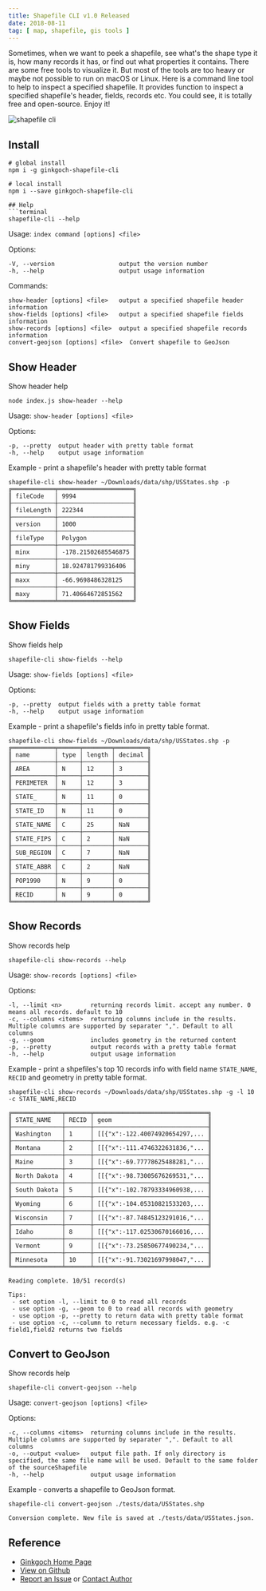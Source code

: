 ```yaml
---
title: Shapefile CLI v1.0 Released
date: 2018-08-11
tag: [ map, shapefile, gis tools ]
---
```

Sometimes, when we want to peek a shapefile, see what's the shape type it is, how many records it has, or find out what properties it contains. There are some free tools to visualize it. But most of the tools are too heavy or maybe not possible to run on macOS or Linux. Here is a command line tool to help to inspect a specified shapefile. It provides function to inspect a specified shapefile's header, fields, records etc. You could see, it is totally free and open-source. Enjoy it!
<!-- more -->

![shapefile cli](/post-imgs/20180811/shapefile-cli.gif)

## Install
```terminal
# global install
npm i -g ginkgoch-shapefile-cli

# local install
npm i --save ginkgoch-shapefile-cli

## Help
```terminal
shapefile-cli --help
```
Usage: `index command [options] <file>`

Options:
```terminal
-V, --version                  output the version number
-h, --help                     output usage information
```
Commands:
```terminal
show-header [options] <file>   output a specified shapefile header information
show-fields [options] <file>   output a specified shapefile fields information
show-records [options] <file>  output a specified shapefile records information
convert-geojson [options] <file>  Convert shapefile to GeoJson
```

## Show Header
Show header help
```terminal
node index.js show-header --help
```
Usage: `show-header [options] <file>`

Options:
```terminal
-p, --pretty  output header with pretty table format
-h, --help    output usage information
```
Example - print a shapefile's header with pretty table format 
```terminal
shapefile-cli show-header ~/Downloads/data/shp/USStates.shp -p
╔════════════╤═════════════════════╗
║ fileCode   │ 9994                ║
╟────────────┼─────────────────────╢
║ fileLength │ 222344              ║
╟────────────┼─────────────────────╢
║ version    │ 1000                ║
╟────────────┼─────────────────────╢
║ fileType   │ Polygon             ║
╟────────────┼─────────────────────╢
║ minx       │ -178.21502685546875 ║
╟────────────┼─────────────────────╢
║ miny       │ 18.924781799316406  ║
╟────────────┼─────────────────────╢
║ maxx       │ -66.9698486328125   ║
╟────────────┼─────────────────────╢
║ maxy       │ 71.40664672851562   ║
╚════════════╧═════════════════════╝
```

## Show Fields
Show fields help
```terminal
shapefile-cli show-fields --help
```

Usage: `show-fields [options] <file>`

Options:
```
-p, --pretty  output fields with a pretty table format
-h, --help    output usage information
```

Example - print a shapefile's fields info in pretty table format.
```terminal
shapefile-cli show-fields ~/Downloads/data/shp/USStates.shp -p
╔════════════╤══════╤════════╤═════════╗
║ name       │ type │ length │ decimal ║
╟────────────┼──────┼────────┼─────────╢
║ AREA       │ N    │ 12     │ 3       ║
╟────────────┼──────┼────────┼─────────╢
║ PERIMETER  │ N    │ 12     │ 3       ║
╟────────────┼──────┼────────┼─────────╢
║ STATE_     │ N    │ 11     │ 0       ║
╟────────────┼──────┼────────┼─────────╢
║ STATE_ID   │ N    │ 11     │ 0       ║
╟────────────┼──────┼────────┼─────────╢
║ STATE_NAME │ C    │ 25     │ NaN     ║
╟────────────┼──────┼────────┼─────────╢
║ STATE_FIPS │ C    │ 2      │ NaN     ║
╟────────────┼──────┼────────┼─────────╢
║ SUB_REGION │ C    │ 7      │ NaN     ║
╟────────────┼──────┼────────┼─────────╢
║ STATE_ABBR │ C    │ 2      │ NaN     ║
╟────────────┼──────┼────────┼─────────╢
║ POP1990    │ N    │ 9      │ 0       ║
╟────────────┼──────┼────────┼─────────╢
║ RECID      │ N    │ 9      │ 0       ║
╚════════════╧══════╧════════╧═════════╝
```

## Show Records
Show records help
```terminal
shapefile-cli show-records --help
```

Usage: `show-records [options] <file>`

Options:
```terminal
-l, --limit <n>        returning records limit. accept any number. 0 means all records. default to 10
-c, --columns <items>  returning columns include in the results. Multiple columns are supported by separater ",". Default to all columns
-g, --geom             includes geometry in the returned content
-p, --pretty           output records with a pretty table format
-h, --help             output usage information
```

Example - print a shpefiles's top 10 records info with field name `STATE_NAME`, `RECID` and geometry in pretty table format.
```terminal
shapefile-cli show-records ~/Downloads/data/shp/USStates.shp -g -l 10 -c STATE_NAME,RECID

╔══════════════╤═══════╤════════════════════════════════╗
║ STATE_NAME   │ RECID │ geom                           ║
╟──────────────┼───────┼────────────────────────────────╢
║ Washington   │ 1     │ [[{"x":-122.40074920654297,... ║
╟──────────────┼───────┼────────────────────────────────╢
║ Montana      │ 2     │ [[{"x":-111.4746322631836,"... ║
╟──────────────┼───────┼────────────────────────────────╢
║ Maine        │ 3     │ [[{"x":-69.77778625488281,"... ║
╟──────────────┼───────┼────────────────────────────────╢
║ North Dakota │ 4     │ [[{"x":-98.73005676269531,"... ║
╟──────────────┼───────┼────────────────────────────────╢
║ South Dakota │ 5     │ [[{"x":-102.78793334960938,... ║
╟──────────────┼───────┼────────────────────────────────╢
║ Wyoming      │ 6     │ [[{"x":-104.05310821533203,... ║
╟──────────────┼───────┼────────────────────────────────╢
║ Wisconsin    │ 7     │ [[{"x":-87.74845123291016,"... ║
╟──────────────┼───────┼────────────────────────────────╢
║ Idaho        │ 8     │ [[{"x":-117.02530670166016,... ║
╟──────────────┼───────┼────────────────────────────────╢
║ Vermont      │ 9     │ [[{"x":-73.25850677490234,"... ║
╟──────────────┼───────┼────────────────────────────────╢
║ Minnesota    │ 10    │ [[{"x":-91.73021697998047,"... ║
╚══════════════╧═══════╧════════════════════════════════╝

Reading complete. 10/51 record(s)

Tips:
 - set option -l, --limit to 0 to read all records
 - use option -g, --geom to 0 to read all records with geometry
 - use option -p, --pretty to return data with pretty table format
 - use option -c, --column to return necessary fields. e.g. -c field1,field2 returns two fields
```

## Convert to GeoJson
Show records help
```terminal
shapefile-cli convert-geojson --help
```

Usage: `convert-geojson [options] <file>`

Options:
```terminal
-c, --columns <items>  returning columns include in the results. Multiple columns are supported by separater ",". Default to all columns
-o, --output <value>   output file path. If only directory is specified, the same file name will be used. Default to the same folder of the sourceShapefile
-h, --help             output usage information
```

Example - converts a shapefile to GeoJson format.
```terminal
shapefile-cli convert-geojson ./tests/data/USStates.shp

Conversion complete. New file is saved at ./tests/data/USStates.json.
```

## Reference
* [Ginkgoch Home Page](https://ginkgoch.com)
* [View on Github](https://github.com/ginkgoch/node-shapefile-cli)
* [Report an Issue](https://github.com/ginkgoch/node-shapefile-cli/issues) or [Contact Author](mailto:ginkgoch@outlook.com)